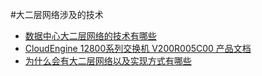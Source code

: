 #大二层网络涉及的技术
  * [数据中心大二层网络的技术有哪些](http://blog.51cto.com/shxke/1958917)
  * [CloudEngine 12800系列交换机 V200R005C00 产品文档]()
  * [为什么会有大二层网络以及实现方式有哪些](http://www.52sijin.com/routing-and-switching/34.html)
